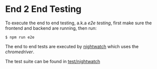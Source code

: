 # End 2 End Testing

To execute the end to end testing, a.k.a _e2e testing_, first make sure the frontend and backend are running, then run:

    $ npm run e2e

The end to end tests are executed by [nightwatch](http://nightwatchjs.org/) which uses the *chromedriver*.

The test suite can be found in [test/nightwatch](test/nightwatch)

